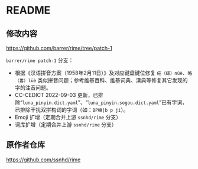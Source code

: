 # README

## 修改内容

<https://github.com/barrer/rime/tree/patch-1>

`barrer/rime patch-1` 分支：

* 根据《汉语拼音方案（1958年2月11日）》及对应键盘键位修复 `疟（瘧）nüè`、`略（畧）lüè` 类似拼音问题；参考维基百科、维基词典、漢典等修复其它发现的字的注音问题。
* CC-CEDICT 2022-09-03 更新，已排除“`luna_pinyin.dict.yaml`”、“`luna_pinyin.sogou.dict.yaml`”已有字词，已排除干扰双拼构词的字词（如：`BP機|b p ji`）。
* Emoji 扩增（定期合并上游 `ssnhd/rime` 分支）
* 词库扩增（定期合并上游 `ssnhd/rime` 分支）

## 原作者仓库

<https://github.com/ssnhd/rime>
